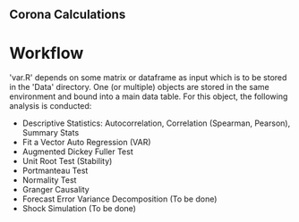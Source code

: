 ## Corona Calculations

# Workflow
'var.R' depends on some matrix or dataframe as input which is to be stored in the 'Data' directory.
One (or multiple) objects are stored in the same environment and bound into a main data table.
For this object, the following analysis is conducted:

- Descriptive Statistics: Autocorrelation, Correlation (Spearman, Pearson), Summary Stats
- Fit a Vector Auto Regression (VAR)
- Augmented Dickey Fuller Test
- Unit Root Test (Stability)
- Portmanteau Test
- Normality Test
- Granger Causality
- Forecast Error Variance Decomposition (To be done)
- Shock Simulation (To be done)